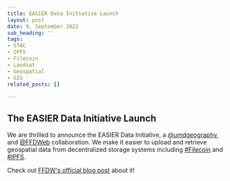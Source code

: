 ```yaml
---
title: EASIER Data Initiative Launch
layout: post
date: 9, September 2022
sub_heading: ''
tags:
- STAC
- IPFS
- Filecoin
- Landsat
- Geospatial
- GIS
related_posts: []

---
```

## The EASIER Data Initiative Launch
We are thrilled to announce the EASIER Data Initiative, a [@umdgeography](https://twitter.com/umdgeography), and [@FFDWeb](https://twitter.com/FFDWeb) collaboration. We make it easier to upload and retrieve geospatial data from decentralized storage systems including [#Filecoin](https://twitter.com/hashtag/Filecoin?src=hashtag_click) and [#IPFS](https://twitter.com/hashtag/IPFS?src=hashtag_click).  
  
Check out [FFDW's official blog post](https://ffdweb.org/ffdw-and-easier-data-initiative-collaborate-to-upload-spatial-data-to-filecoin-network/) about it!